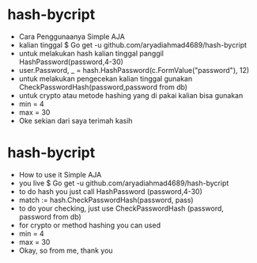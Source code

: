 # hash-bycript
* Cara Penggunaanya Simple AJA
* kalian tinggal $ Go get -u github.com/aryadiahmad4689/hash-bycript
* untuk melakukan hash kalian tinggal panggil HashPassword(password,4-30)
* user.Password, _ = hash.HashPassword(c.FormValue("password"), 12)
* untuk melakukan pengecekan kalian tinggal gunakan CheckPasswordHash(password,password from db)
* untuk crypto atau metode hashing yang di pakai kalian bisa gunakan
* min = 4
* max = 30
* Oke sekian dari saya terimah kasih

# hash-bycript
* How to use it Simple AJA
* you live $ Go get -u github.com/aryadiahmad4689/hash-bycript
* to do hash you just call HashPassword (password,4-30)
* 	match := hash.CheckPasswordHash(password, pass)
* to do your checking, just use CheckPasswordHash (password, password from db)
* for crypto or method hashing you can used
* min = 4
* max = 30
* Okay, so from me, thank you
